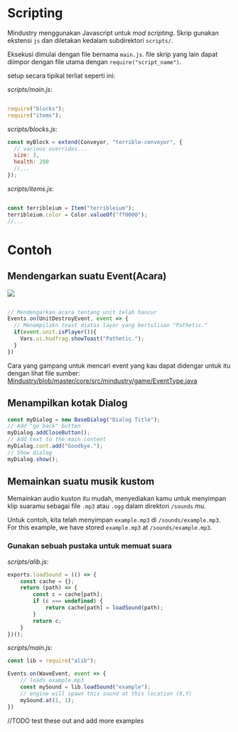 # Scripting
Mindustry menggunakan Javascript untuk *mod scripting*. Skrip gunakan ekstensi `js` dan diletakan kedalam subdirektori `scripts/`.

Eksekusi dimulai dengan file bernama `main.js`. file skrip yang lain dapat diimpor dengan file utama dengan `require("script_name")`. 

setup secara tipikal terliat seperti ini:

*scripts/main.js*:
```js

require("blocks");
require("items");

```

*scripts/blocks.js*:
```js
const myBlock = extend(Conveyor, "terrible-conveyor", {
  // various overrides...
  size: 3,
  health: 200
  //...
});
```

*scripts/items.js*:
```js

const terribleium = Item("terribleium");
terribleium.color = Color.valueOf("ff0000");
//...

```

# Contoh

## Mendengarkan suatu Event(Acara)

<img src="/wiki/images/misc/modding-pathetic.gif">

```js

// Mendengarkan acara tentang unit telah hancur
Events.on(UnitDestroyEvent, event => {
  // Menampilakn toast diatas layar yang bertulisan "Pathetic."
  if(event.unit.isPlayer()){
    Vars.ui.hudfrag.showToast("Pathetic.");
  }
})

```

Cara yang gampang untuk mencari event yang kau dapat didengar untuk itu dengan lihat file sumber: [Mindustry/blob/master/core/src/mindustry/game/EventType.java](https://github.com/Anuken/Mindustry/blob/master/core/src/mindustry/game/EventType.java)

## Menampilkan kotak Dialog

```js
const myDialog = new BaseDialog("Dialog Title");
// Add "go back" button
myDialog.addCloseButton();
// Add text to the main content
myDialog.cont.add("Goodbye.");
// Show dialog
myDialog.show();
```

## Memainkan suatu musik kustom

Memainkan audio kuston itu mudah, menyediakan kamu untuk menyimpan klip suaramu sebagai file `.mp3` atau `.ogg` dalam direktori `/sounds` mu.

Untuk contoh, kita telah menyimpan `example.mp3` di `/sounds/example.mp3`.
For this example, we have stored `example.mp3` at `/sounds/example.mp3`.

### Gunakan sebuah pustaka untuk memuat suara

*scripts/alib.js*:
```js
exports.loadSound = (() => {
    const cache = {};
    return (path) => {
        const c = cache[path];
        if (c === undefined) {
            return cache[path] = loadSound(path);
        }
        return c;
    }
})();

```

*scripts/main.js*:

```js
const lib = require("alib");

Events.on(WaveEvent, event => {
    // loads example.mp3
    const mySound = lib.loadSound("example");
    // engine will spawn this sound at this location (X,Y)
    mySound.at(1, 1);
})
```

//TODO test these out and add more examples